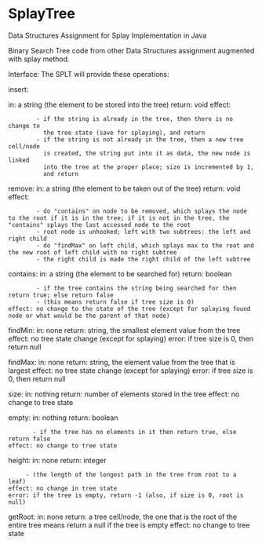# SplayTree
Data Structures Assignment for Splay Implementation in Java

Binary Search Tree code from other Data Structures assignment augmented with splay method.

  Interface: The SPLT will provide these operations:

  insert:
    
   in: a string (the element to be stored into the tree)
   return: void
   effect: 
    
            - if the string is already in the tree, then there is no change to
              the tree state (save for splaying), and return
            - if the string is not already in the tree, then a new tree cell/node
              is created, the string put into it as data, the new node is linked
              into the tree at the proper place; size is incremented by 1,
              and return
              
 remove:
   in: a string (the element to be taken out of the tree)
   return: void
   effect:
    
            - do "contains" on node to be removed, which splays the node to the root if it is in the tree; if it is not in the tree, the "contains" splays the last accessed node to the root
            - root node is unhooked; left with two subtrees: the left and right child
            - do "findMax" on left child, which splays max to the root and the new root of left child with no right subtree
            - the right child is made the right child of the left subtree
    
 contains:
   in: a string (the element to be searched for)
   return: boolean 
            
            - if the tree contains the string being searched for then return true; else return false
            - (this means return false if tree size is 0)
    effect: no change to the state of the tree (except for splaying found node or what would be the parent of that node)

 findMin:
   in: none
   return: string, the smallest element value from the tree
   effect: no tree state change (except for splaying)
   error: if tree size is 0, then return null


 findMax:
   in: none
   return: string, the element value from the tree that is largest
   effect: no tree state change (except for splaying)
   error: if tree size is 0, then return null

 size:
   in: nothing
   return: number of elements stored in the tree
   effect: no change to tree state

 empty:
   in: nothing
   return: boolean
           
           - if the tree has no elements in it then return true, else return false
    effect: no change to tree state

 height:
   in: none
   return: integer
         
         - (the length of the longest path in the tree from root to a leaf)
    effect: no change in tree state
    error: if the tree is empty, return -1 (also, if size is 0, root is null)

 getRoot:
   in: none
   return: a tree cell/node, the one that is the root of the entire tree
            means return a null if the tree is empty
   effect: no change to tree state
